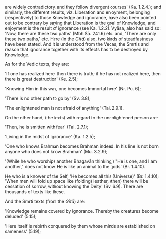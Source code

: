 are widely contradictory, and they follow divergent courses' (Ka. 1.2.4.); and similarly, the different results, viz. Liberation and enjoyment, belonging (respectively) to those Knowledge and ignorance, have also been pointed out to be contrary by saying that Liberation is the goal of Knowledge, and enjoyment is the result of ignorance (see Ka. 1.2.2). Vyāsa, also has said so: 'Now, there are these two paths' (Mbh Śā. 241.6) etc. and, 'There are only these two paths,' etc. Here (in the *Gītā*) also, two kinds of steadfastness have been stated. And it is understood from the Vedas, the Smrtis and reason that ignorance together with its effects has to be destroyed by Knowledge.

As for the Vedic texts, they are:

'If one has realized here, then there is truth; if he has not realized here, then there is great destruction' (Ke. 2.5);

'Knowing Him in this way, one becomes Immortal here' (Nr. Pū. 6);

'There is no other path to go by' (Sv. 3.8);

'The enlightened man is not afraid of anything' (Tai. 2.9.1).

On the other hand, (the texts) with regard to the unenlightened person are:

'Then, he is smitten with fear' (Tai. 2.7.1);

'Living in the midst of ignorance' (Ka. 1.2.5);

'One who knows Brahman becomes Brahman indeed. In his line is not born anyone who does not know Brahman' (Mu. 3.2.9);

'(While he who worships another Bhagavān thinking,) "He is one, and I am another," does not know. He is like an animal to the gods' (Br. 1.4.10).

He who is a knower of the Self, 'He becomes all this (Universe)' (Br. 1.4.10); 'When men will fold up space like (folding) leather, (then) there will be cessation of sorrow, without knowing the Deity' (Śv. 6.9). There are thousands of texts like these.

And the Smrti texts (from the *Gītā*) are:

'Knowledge remains covered by ignorance. Thereby the creatures become deluded' (5.15);

'Here itself is rebirth conquered by them whose minds are established on sameness' (5.19);